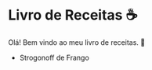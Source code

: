 # Livro de Receitas :coffee:

Olá! Bem vindo ao meu livro de receitas. :book:

- Strogonoff de Frango
